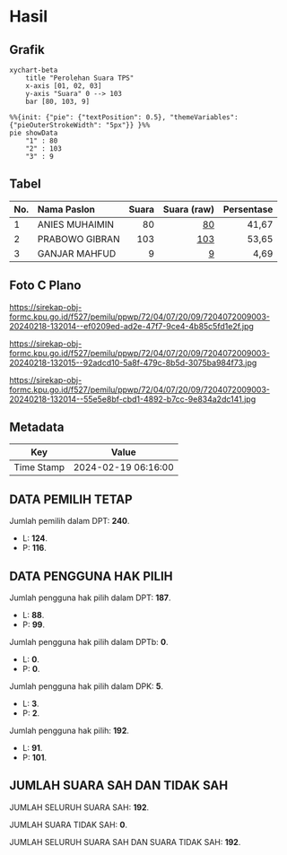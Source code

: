 # Hasil

## Grafik

```mermaid
xychart-beta
    title "Perolehan Suara TPS"
    x-axis [01, 02, 03]
    y-axis "Suara" 0 --> 103
    bar [80, 103, 9]
```

```mermaid
%%{init: {"pie": {"textPosition": 0.5}, "themeVariables": {"pieOuterStrokeWidth": "5px"}} }%%
pie showData
    "1" : 80
    "2" : 103
    "3" : 9
```

## Tabel

| No. | Nama Paslon    | Suara | Suara (raw) | Persentase |
|:--- |:-------------- | -----:| -----------:| ----------:|
| 1   | ANIES MUHAIMIN | 80    | [80][p-1]   | 41,67      |
| 2   | PRABOWO GIBRAN | 103   | [103][p-2]  | 53,65      |
| 3   | GANJAR MAHFUD  | 9     | [9][p-3]    | 4,69       |


[p-1]: https://github.com/gigit-pemilu/pemilu-2024-72-sulawesi-tengah/blob/main/pilpres/hitung-suara/sub/72-sulawesi-tengah/sub/04-toli-toli/sub/07-baolan/sub/2009-lelean-nono/sub/003-tps/sub/paslon-1.txt
[p-2]: https://github.com/gigit-pemilu/pemilu-2024-72-sulawesi-tengah/blob/main/pilpres/hitung-suara/sub/72-sulawesi-tengah/sub/04-toli-toli/sub/07-baolan/sub/2009-lelean-nono/sub/003-tps/sub/paslon-2.txt
[p-3]: https://github.com/gigit-pemilu/pemilu-2024-72-sulawesi-tengah/blob/main/pilpres/hitung-suara/sub/72-sulawesi-tengah/sub/04-toli-toli/sub/07-baolan/sub/2009-lelean-nono/sub/003-tps/sub/paslon-3.txt

## Foto C Plano

https://sirekap-obj-formc.kpu.go.id/f527/pemilu/ppwp/72/04/07/20/09/7204072009003-20240218-132014--ef0209ed-ad2e-47f7-9ce4-4b85c5fd1e2f.jpg

https://sirekap-obj-formc.kpu.go.id/f527/pemilu/ppwp/72/04/07/20/09/7204072009003-20240218-132015--92adcd10-5a8f-479c-8b5d-3075ba984f73.jpg

https://sirekap-obj-formc.kpu.go.id/f527/pemilu/ppwp/72/04/07/20/09/7204072009003-20240218-132014--55e5e8bf-cbd1-4892-b7cc-9e834a2dc141.jpg


## Metadata

| Key        | Value               |
| ---------- | ------------------- |
| Time Stamp | 2024-02-19 06:16:00 |


## DATA PEMILIH TETAP

Jumlah pemilih dalam DPT: **240**.
 * L: **124**.
 * P: **116**.

## DATA PENGGUNA HAK PILIH

Jumlah pengguna hak pilih dalam DPT: **187**.
 * L: **88**.
 * P: **99**.

Jumlah pengguna hak pilih dalam DPTb: **0**.
 * L: **0**.
 * P: **0**.

Jumlah pengguna hak pilih dalam DPK: **5**.
 * L: **3**.
 * P: **2**.

Jumlah pengguna hak pilih: **192**.
 * L: **91**.
 * P: **101**.

## JUMLAH SUARA SAH DAN TIDAK SAH

JUMLAH SELURUH SUARA SAH: **192**.

JUMLAH SUARA TIDAK SAH: **0**.

JUMLAH SELURUH SUARA SAH DAN SUARA TIDAK SAH: **192**.



